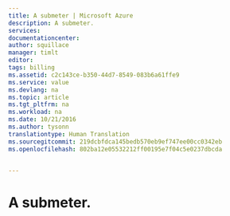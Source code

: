 ```yaml
---
title: A submeter | Microsoft Azure
description: A submeter.
services: 
documentationcenter: 
author: squillace
manager: timlt
editor: 
tags: billing
ms.assetid: c2c143ce-b350-44d7-8549-083b6a61ffe9
ms.service: value
ms.devlang: na
ms.topic: article
ms.tgt_pltfrm: na
ms.workload: na
ms.date: 10/21/2016
ms.author: tysonn
translationtype: Human Translation
ms.sourcegitcommit: 219dcbfdca145bedb570eb9ef747ee00cc0342eb
ms.openlocfilehash: 802ba12e05532212ff00195e7f04c5e0237dbcda


---
```

# <a name="to-be-submitted"></a>A submeter.



<!--HONumber=Nov16_HO2-->


